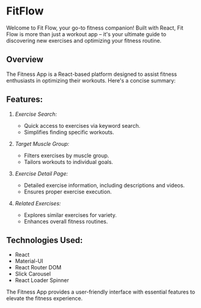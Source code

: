 # FitFlow
Welcome to Fit Flow, your go-to fitness companion! Built with React, Fit Flow is more than just a workout app – it's your ultimate guide to discovering new exercises and optimizing your fitness routine.
## Overview

The Fitness App is a React-based platform designed to assist fitness enthusiasts in optimizing their workouts. Here's a concise summary:

## Features:

1. *Exercise Search:*
   - Quick access to exercises via keyword search.
   - Simplifies finding specific workouts.

2. *Target Muscle Group:*
   - Filters exercises by muscle group.
   - Tailors workouts to individual goals.

3. *Exercise Detail Page:*
   - Detailed exercise information, including descriptions and videos.
   - Ensures proper exercise execution.

4. *Related Exercises:*
   - Explores similar exercises for variety.
   - Enhances overall fitness routines.

## Technologies Used:

- React
- Material-UI
- React Router DOM
- Slick Carousel
- React Loader Spinner

The Fitness App provides a user-friendly interface with essential features to elevate the fitness experience.